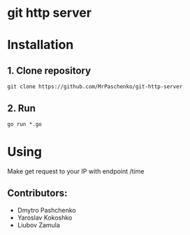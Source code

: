 # git http server

# Installation
## 1. Clone repository
`git clone https://github.com/MrPaschenko/git-http-server`
## 2.  Run
`go run *.go`
# Using
Make get request to your IP with endpoint /time
## Contributors:
- Dmytro Pashchenko
- Yaroslav Kokoshko
- Liubov Zamula